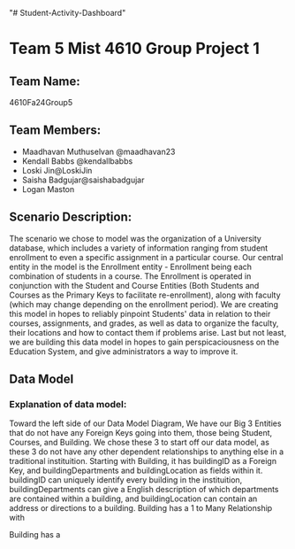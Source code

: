 "# Student-Activity-Dashboard" 
<h1>Team 5 Mist 4610 Group Project 1</h1>

<h2>Team Name:</h2>
<p>4610Fa24Group5</p>

<h2>Team Members:</h2>
<ul>
  <li>Maadhavan Muthuselvan @maadhavan23</li>
  <li>Kendall Babbs @kendallbabbs</li>
  <li>Loski Jin@LoskiJin</li>
  <li>Saisha Badgujar@saishabadgujar</li>
  <li>Logan Maston</li>
</ul>

<h2>Scenario Description:</h2>
<p>The scenario we chose to model was the organization of a University database, which includes a variety of information ranging from student enrollment to even a specific assignment in a particular course. Our central entity in the model is the Enrollment entity - Enrollment being each combination of students in a course. The Enrollment is operated in conjunction with the Student and Course Entities (Both Students and Courses as the Primary Keys to facilitate re-enrollment), along with faculty (which may change depending on the enrollment period). We are creating this model in hopes to reliably pinpoint Students' data in relation to their courses, assignments, and grades, as well as data to organize the faculty, their locations and how to contact them if problems arise. Last but not least, we are building this data model in hopes to gain perspicaciousness on the Education System, and give administrators a way to improve it.

<h2>Data Model</h2>

<h3>Explanation of data model:</h3>
<p>Toward the left side of our Data Model Diagram, We have our Big 3 Entities that do not have any Foreign Keys going into them, those being Student, Courses, and Building. We chose these 3 to start off our data model, as these 3 do not have any other dependent relationships to anything else in a traditional instituition. Starting with Building, it has buildingID as a Foreign Key, and buildingDepartments and buildingLocation as fields within it. buildingID can uniquely identify every building in the instituition, buildingDepartments can give a English description of which departments are contained within a building, and buildingLocation can contain an address or directions to a building. Building has a 1 to Many Relationship with </p>

<p> Building has a  </p>
